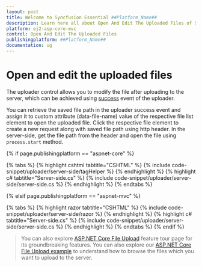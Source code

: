 ```yaml
---
layout: post
title: Welcome to Syncfusion Essential ##Platform_Name##
description: Learn here all about Open And Edit The Uploaded Files of Syncfusion Essential ##Platform_Name## widgets based on HTML5 and jQuery.
platform: ej2-asp-core-mvc
control: Open And Edit The Uploaded Files
publishingplatform: ##Platform_Name##
documentation: ug
---
```



# Open and edit the uploaded files

The uploader control allows you to modify the file after uploading to the server, which can be achieved using [success](https://help.syncfusion.com/cr/aspnetcore-js2/Syncfusion.EJ2.Inputs.Uploader.html#Syncfusion_EJ2_Inputs_Uploader_Success) event of the uploader.

You can retrieve the saved file path in the uploader success event and assign it to custom attribute (data-file-name) value of the respective file list element to open the uploaded file. Click the respective file element to create a new request along with saved file path using http header. In the server-side, get the file path from the header and open the file using `process.start` method.

{% if page.publishingplatform == "aspnet-core" %}

{% tabs %}
{% highlight cshtml tabtitle="CSHTML" %}
{% include code-snippet/uploader/server-side/tagHelper %}
{% endhighlight %}
{% highlight c# tabtitle="Server-side.cs" %}
{% include code-snippet/uploader/server-side/server-side.cs %}
{% endhighlight %}
{% endtabs %}

{% elsif page.publishingplatform == "aspnet-mvc" %}

{% tabs %}
{% highlight razor tabtitle="CSHTML" %}
{% include code-snippet/uploader/server-side/razor %}
{% endhighlight %}
{% highlight c# tabtitle="Server-side.cs" %}
{% include code-snippet/uploader/server-side/server-side.cs %}
{% endhighlight %}
{% endtabs %}
{% endif %}



> You can also explore [ASP.NET Core File Upload](https://www.syncfusion.com/aspnet-core-ui-controls/file-upload) feature tour page for its groundbreaking features. You can also explore our [ASP.NET Core File Upload example](https://ej2.syncfusion.com/aspnetcore/Uploader/DefaultFunctionalities#/material) to understand how to browse the files which you want to upload to the server.